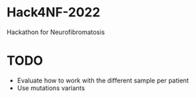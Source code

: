 # Hack4NF-2022
 Hackathon for Neurofibromatosis

# TODO 
* Evaluate how to work with the different sample per patient
* Use mutations variants